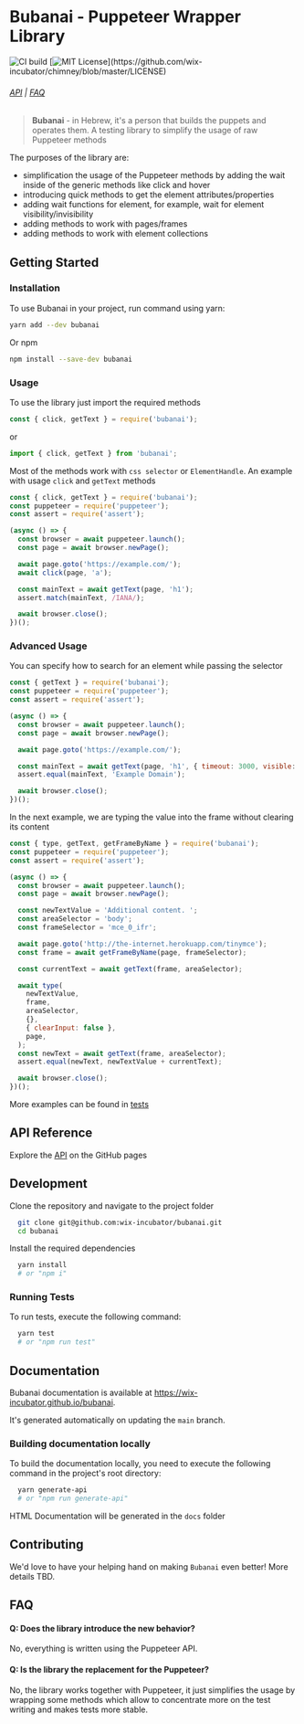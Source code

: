 # Bubanai - Puppeteer Wrapper Library

![CI build](https://github.com/wix-incubator/bubanai/actions/workflows/main.yml/badge.svg)
[![MIT License](https://img.shields.io/apm/l/atomic-design-ui.svg?)](https://github.com/wix-incubator/chimney/blob/master/LICENSE)

###### [API](https://wix-incubator.github.io/bubanai/modules/src.html) | [FAQ](#faq)

> **Bubanai** - in Hebrew, it's a person that builds the puppets and operates them. A testing library to simplify the usage of raw Puppeteer methods

The purposes of the library are:

- simplification the usage of the Puppeteer methods by adding the wait inside of the generic methods like click and hover
- introducing quick methods to get the element attributes/properties
- adding wait functions for element, for example, wait for element visibility/invisibility
- adding methods to work with pages/frames
- adding methods to work with element collections

## Getting Started

### Installation

To use Bubanai in your project, run command using yarn:

```bash
yarn add --dev bubanai
```

Or npm

```bash
npm install --save-dev bubanai
```

### Usage

To use the library just import the required methods

```js
const { click, getText } = require('bubanai');
```

or

```typescript
import { click, getText } from 'bubanai';
```

Most of the methods work with `css selector` or `ElementHandle`. An example with usage `click` and `getText` methods

```js
const { click, getText } = require('bubanai');
const puppeteer = require('puppeteer');
const assert = require('assert');

(async () => {
  const browser = await puppeteer.launch();
  const page = await browser.newPage();

  await page.goto('https://example.com/');
  await click(page, 'a');

  const mainText = await getText(page, 'h1');
  assert.match(mainText, /IANA/);

  await browser.close();
})();
```

### Advanced Usage

You can specify how to search for an element while passing the selector

```js
const { getText } = require('bubanai');
const puppeteer = require('puppeteer');
const assert = require('assert');

(async () => {
  const browser = await puppeteer.launch();
  const page = await browser.newPage();

  await page.goto('https://example.com/');

  const mainText = await getText(page, 'h1', { timeout: 3000, visible: true });
  assert.equal(mainText, 'Example Domain');

  await browser.close();
})();
```

In the next example, we are typing the value into the frame without clearing its content

```js
const { type, getText, getFrameByName } = require('bubanai');
const puppeteer = require('puppeteer');
const assert = require('assert');

(async () => {
  const browser = await puppeteer.launch();
  const page = await browser.newPage();

  const newTextValue = 'Additional content. ';
  const areaSelector = 'body';
  const frameSelector = 'mce_0_ifr';

  await page.goto('http://the-internet.herokuapp.com/tinymce');
  const frame = await getFrameByName(page, frameSelector);

  const currentText = await getText(frame, areaSelector);

  await type(
    newTextValue,
    frame,
    areaSelector,
    {},
    { clearInput: false },
    page,
  );
  const newText = await getText(frame, areaSelector);
  assert.equal(newText, newTextValue + currentText);

  await browser.close();
})();

```

More examples can be found in [tests](https://github.com/wix-incubator/bubanai/tree/main/tests)

## API Reference

Explore the [API](https://wix-incubator.github.io/bubanai/modules/src.html) on the GitHub pages

## Development

Clone the repository and navigate to the project folder

```bash
  git clone git@github.com:wix-incubator/bubanai.git
  cd bubanai
```

Install the required dependencies

```bash
  yarn install
  # or "npm i"
```

### Running Tests

To run tests, execute the following command:

```bash
  yarn test
  # or "npm run test"
```

## Documentation

Bubanai documentation is available at https://wix-incubator.github.io/bubanai.

It's generated automatically on updating the `main` branch.

### Building documentation locally

To build the documentation locally, you need to execute the following command in the project's root directory:

```bash
  yarn generate-api
  # or "npm run generate-api"
```

HTML Documentation will be generated in the `docs` folder

## Contributing

We'd love to have your helping hand on making `Bubanai` even better!
More details TBD.

## FAQ

#### Q: Does the library introduce the new behavior?

No, everything is written using the Puppeteer API.

#### Q: Is the library the replacement for the Puppeteer?

No, the library works together with Puppeteer, it just simplifies the usage by wrapping some methods which allow to concentrate more on the test writing and makes tests more stable.

